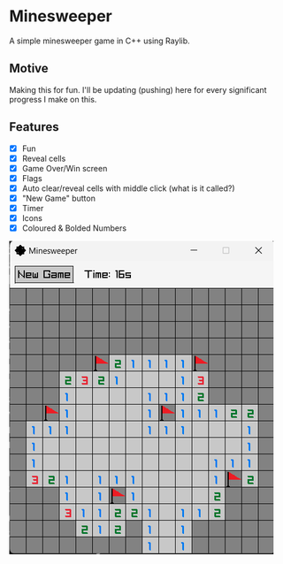 # Minesweeper
A simple minesweeper game in C++ using Raylib.

## Motive
Making this for fun. I'll be updating (pushing) here for every significant progress I make on this.

## Features
- [x] Fun
- [x] Reveal cells
- [x] Game Over/Win screen
- [x] Flags
- [x] Auto clear/reveal cells with middle click (what is it called?)
- [x] "New Game" button
- [x] Timer
- [x] Icons
- [x] Coloured & Bolded Numbers

![Screenshot](http://github.com/vs-123/minesweeper/blob/main/assets/screenshot.png?raw=true)